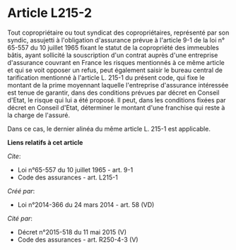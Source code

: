 # Article L215-2

Tout copropriétaire ou tout syndicat des copropriétaires, représenté par son syndic, assujetti à l'obligation d'assurance
prévue à l'article 9-1 de la loi n° 65-557 du 10 juillet 1965 fixant le statut de la copropriété des immeubles bâtis, ayant
sollicité la souscription d'un contrat auprès d'une entreprise d'assurance couvrant en France les risques mentionnés à ce
même article et qui se voit opposer un refus, peut également saisir le bureau central de tarification mentionné à l'article
L. 215-1 du présent code, qui fixe le montant de la prime moyennant laquelle l'entreprise d'assurance intéressée est tenue de
garantir, dans des conditions prévues par décret en Conseil d'Etat, le risque qui lui a été proposé. Il peut, dans les
conditions fixées par décret en Conseil d'Etat, déterminer le montant d'une franchise qui reste à la charge de l'assuré. 

Dans ce cas, le dernier alinéa du même article L. 215-1 est applicable.

**Liens relatifs à cet article**

_Cite_:

  - Loi n°65-557 du 10 juillet 1965 - art. 9-1
  - Code des assurances - art. L215-1

_Créé par_:

  - Loi n°2014-366 du 24 mars 2014 - art. 58 (VD)

_Cité par_:

  - Décret n°2015-518 du 11 mai 2015 (V)
  - Code des assurances - art. R250-4-3 (V)
